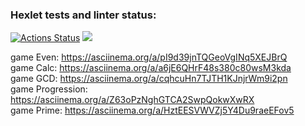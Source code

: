 ### Hexlet tests and linter status:
[![Actions Status](https://github.com/yevtea/java-project-lvl1/workflows/hexlet-check/badge.svg)](https://github.com/yevtea/java-project-lvl1/actions)
<a href="https://codeclimate.com/github/yevtea/java-project-lvl1/maintainability"><img src="https://api.codeclimate.com/v1/badges/541f90efcf8c8b12691d/maintainability" /></a>

game Even: https://asciinema.org/a/pI9d39jnTQGeoVgINq5XEJBrQ<br/>
game Calc: https://asciinema.org/a/a6jE6QHrF48s380c80wsM3kda<br/>
game GCD: https://asciinema.org/a/cqhcuHn7TJTH1KJnjrWm9i2pn<br/>
game Progression: https://asciinema.org/a/Z63oPzNghGTCA2SwpQokwXwRX<br/>
game Prime: https://asciinema.org/a/HztEESVWVZj5Y4Du9raeEFov5
